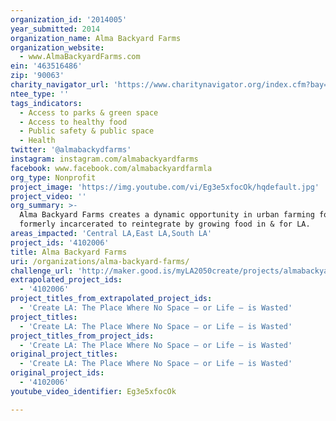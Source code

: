 ```yaml
---
organization_id: '2014005'
year_submitted: 2014
organization_name: Alma Backyard Farms
organization_website:
  - www.AlmaBackyardFarms.com
ein: '463516486'
zip: '90063'
charity_navigator_url: 'https://www.charitynavigator.org/index.cfm?bay=search.profile&ein=463516486'
ntee_type: ''
tags_indicators:
  - Access to parks & green space
  - Access to healthy food
  - Public safety & public space
  - Health
twitter: '@almabackydfarms'
instagram: instagram.com/almabackyardfarms
facebook: www.facebook.com/almabackyardfarmla
org_type: Nonprofit
project_image: 'https://img.youtube.com/vi/Eg3e5xfocOk/hqdefault.jpg'
project_video: ''
org_summary: >-
  Alma Backyard Farms creates a dynamic opportunity in urban farming for the
  formerly incarcerated to reintegrate by growing food in & for LA.
areas_impacted: 'Central LA,East LA,South LA'
project_ids: '4102006'
title: Alma Backyard Farms
uri: /organizations/alma-backyard-farms/
challenge_url: 'http://maker.good.is/myLA2050create/projects/almabackyardfarms.html'
extrapolated_project_ids:
  - '4102006'
project_titles_from_extrapolated_project_ids:
  - 'Create LA: The Place Where No Space – or Life – is Wasted'
project_titles:
  - 'Create LA: The Place Where No Space – or Life – is Wasted'
project_titles_from_project_ids:
  - 'Create LA: The Place Where No Space – or Life – is Wasted'
original_project_titles:
  - 'Create LA: The Place Where No Space – or Life – is Wasted'
original_project_ids:
  - '4102006'
youtube_video_identifier: Eg3e5xfocOk

---
```

